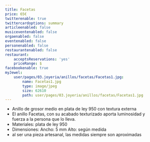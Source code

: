 ```yaml
---
title: Facetas
price: 65€
twitterenable: true
twittercardoptions: summary
articleenabled: false
musiceventenabled: false
orgaenabled: false
eventenabled: false
personenabled: false
restaurantenabled: false
restaurant:
    acceptsReservations: 'yes'
    priceRange: $
facebookenable: true
myJewel:
    user/pages/03.joyeria/anillos/facetas/Facetas1.jpg:
        name: Facetas1.jpg
        type: image/jpeg
        size: 62610
        path: user/pages/03.joyeria/anillos/facetas/Facetas1.jpg
---
```


* Anillo de grosor medio en plata de ley 950 con textura externa
* El anillo Facetas, con su acabado texturizado aporta luminosidad y fuerza a la persona que lo lleva.
* Materiales: plata de ley 950
* Dimensiones: Ancho: 5 mm Alto: según medida
* al ser una pieza artesanal, las medidas siempre son aproximadas